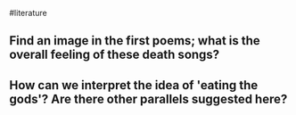 #literature 
## Find an image in the first poems; what is the overall feeling of these death songs?

## How can we interpret the idea of 'eating the gods'? Are there other parallels suggested here?
